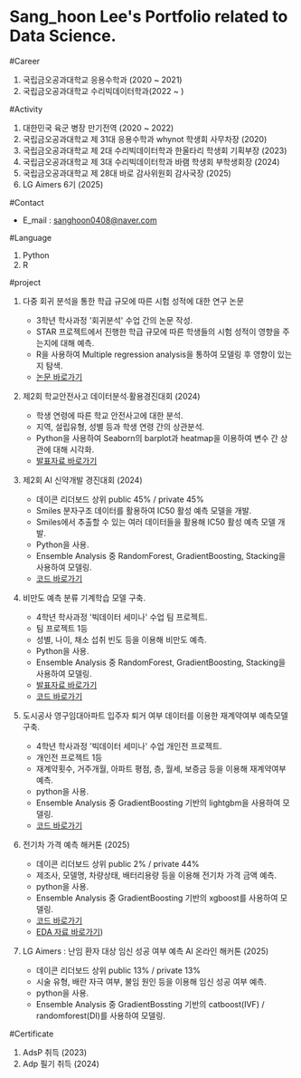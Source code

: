 # Sang_hoon Lee's Portfolio related to Data Science.

#Career
1. 국립금오공과대학교 응용수학과 (2020 ~ 2021) 
2. 국립금오공과대학교 수리빅데이터학과(2022 ~ )

#Activity
1. 대한민국 육군 병장 만기전역 (2020 ~ 2022)
2. 국립금오공과대학교 제 31대 응용수학과 whynot 학생회 사무차장 (2020)
3. 국립금오공과대학교 제 2대 수리빅데이터학과 한울타리 학생회 기획부장 (2023)
4. 국립금오공과대학교 제 3대 수리빅데이터학과 바램 학생회 부학생회장 (2024)
5. 국립금오공과대학교 제 28대 바로 감사위원회 감사국장 (2025)
6. LG Aimers 6기 (2025)

#Contact
- E_mail : sanghoon0408@naver.com

#Language
1. Python
2. R

#project
1. 다중 회귀 분석을 통한 학급 규모에 따른 시험 성적에 대한 연구 논문
   - 3학년 학사과정 '회귀분석' 수업 간의 논문 작성.
   - STAR 프로젝트에서 진행한 학급 규모에 따른 학생들의 시험 성적이 영향을 주는지에 대해 
     예측.
   - R을 사용하여 Multiple regression analysis을 통하여 모델링 후 영향이 있는지 탐색.
   -  [논문 바로가기](https://github.com/leezeevin/Lee_Sang_Hoon/blob/main/%ED%9A%8C%EA%B7%80%EB%B6%84%EC%84%9D%20final%20%EB%85%BC%EB%AC%B8%20(%EC%88%98%EB%A6%AC%EB%B9%85%EB%8D%B0%EC%9D%B4%ED%84%B0%ED%95%99%EA%B3%BC%2020200816%20%EC%9D%B4%EC%83%81%ED%9B%88).hwp)
2. 제2회 학교안전사고 데이터분석∙활용경진대회 (2024)
   - 학생 연령에 따른 학교 안전사고에 대한 분석.
   - 지역, 설립유형, 성별 등과 학생 연령 간의 상관분석.
   - Python을 사용하여 Seaborn의 barplot과 heatmap을 이용하여 변수 간 상관에 대해 시각화.
   - [발표자료 바로가기](https://github.com/leezeevin/Lee_Sang_Hoon/blob/main/2024%20%EC%A0%9C2%ED%9A%8C%20%ED%95%99%EA%B5%90%EC%95%88%EC%A0%84%EC%82%AC%EA%B3%A0%20%EB%8D%B0%EC%9D%B4%ED%84%B0%20%EB%B6%84%EC%84%9D%20%EA%B2%BD%EC%A7%84%EB%8C%80%ED%9A%8C.pdf)
3. 제2회 AI 신약개발 경진대회 (2024)
   - 데이콘 리더보드 상위 public 45% / private 45%
   - Smiles 분자구조 데이터를 활용하여 IC50 활성 예측 모델을 개발.
   - Smiles에서 추출할 수 있는 여러 데이터들을 활용해 IC50 활성 예측 모델 개발.
   - Python을 사용.
   - Ensemble Analysis 중 RandomForest, GradientBoosting, Stacking을 사용하여 모델링.
   - [코드 바로가기](https://github.com/leezeevin/Lee_Sang_Hoon/blob/main/%EC%8B%A0%EC%95%BD%EA%B0%9C%EB%B0%9C%EC%BD%94%EB%93%9C.py)
  
5. 비만도 예측 분류 기계학습 모델 구축.
   - 4학년 학사과정 '빅데이터 세미나' 수업 팀 프로젝트.
   - 팀 프로젝트 1등 
   - 성별, 나이, 채소 섭취 빈도 등을 이용해 비만도 예측.
   - Python을 사용.
   - Ensemble Analysis 중 RandomForest, GradientBoosting, Stacking을 사용하여 모델링.
   - [발표자료 바로가기](https://github.com/leezeevin/Lee_Sang_Hoon/blob/main/Big%20Data%20Seminar%20Midterm%20Challenges%203%EC%A1%B0.pptx)
   - [코드 바로가기](https://github.com/leezeevin/Lee_Sang_Hoon/blob/main/lastfinal.py)

6. 도시공사 영구임대아파트 입주자 퇴거 여부 데이터를 이용한 재계약여부 예측모델 구축.
   - 4학년 학사과정 '빅데이터 세미나' 수업 개인전 프로젝트.
   - 개인전 프로젝트 1등
   - 재계약횟수, 거주개월, 아파트 평점, 층, 월세, 보증금 등을 이용해 재계약여부 예측.
   - python을 사용.
   - Ensemble Analysis 중 GradientBoosting 기반의 lightgbm을 사용하여 모델링.
   - [코드 바로가기](https://github.com/leezeevin/Lee_Sang_Hoon/blob/main/Big%20Data%20Seminar%20Final%20Challenges)

7. 전기차 가격 예측 해커톤 (2025)
   - 데이콘 리더보드 상위 public 2% / private 44%
   - 제조사, 모델명, 차량상태, 배터리용량 등을 이용해 전기차 가격 금액 예측.
   - python을 사용.
   - Ensemble Analysis 중 GradientBoosting 기반의 xgboost를 사용하여 모델링.
   - [코드 바로가기](https://github.com/leezeevin/Lee_Sang_Hoon/blob/main/%EC%A0%84%EA%B8%B0%EC%B0%A8%20%EA%B0%80%EA%B2%A9%20%EC%98%88%EC%B8%A1.py)
   - [EDA 자료 바로가기](https://github.com/leezeevin/Lee_Sang_Hoon/blob/main/%EC%A0%84%EA%B8%B0%EC%B0%A8%20EDA.pptx))

8. LG Aimers : 난임 환자 대상 임신 성공 여부 예측 AI 온라인 해커톤 (2025)
   - 데이콘 리더보드 상위 public 13% / private 13%
   - 시술 유형, 배란 자극 여부, 불임 원인 등을 이용해 임신 성공 여부 예측.
   - python을 사용.
   - Ensemble Analysis 중 GradientBossting 기반의 catboost(IVF) / randomforest(DI)를 사용하여 모델링.
     
#Certificate
1. AdsP 취득 (2023)
2. Adp 필기 취득 (2024)


